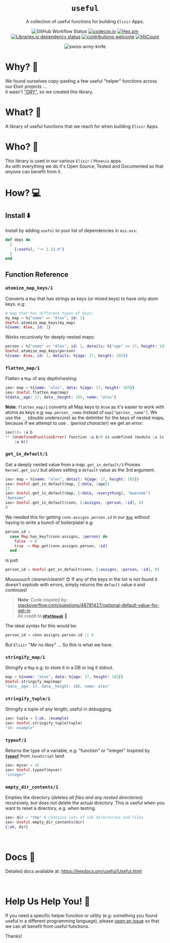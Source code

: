 <div align="center">

# `useful`

A collection of useful functions for building `Elixir` Apps.

![GitHub Workflow Status](https://img.shields.io/github/actions/workflow/status/dwyl/useful/ci.yml?label=build&style=flat-square&branch=main)
[![codecov.io](https://img.shields.io/codecov/c/github/dwyl/gogs/main.svg?style=flat-square)](http://codecov.io/github/dwyl/auth?branch=main)
[![Hex.pm](https://img.shields.io/hexpm/v/useful?color=brightgreen&style=flat-square)](https://hex.pm/packages/useful)
[![Libraries.io dependency status](https://img.shields.io/librariesio/release/hex/useful?logoColor=brightgreen&style=flat-square)](https://libraries.io/hex/useful)
[![contributions welcome](https://img.shields.io/badge/contributions-welcome-brightgreen.svg?style=flat-square)](https://github.com/dwyl/useful/issues)
[![HitCount](http://hits.dwyl.com/dwyl/useful.svg)](http://hits.dwyl.com/dwyl/useful)

![swiss-army-knife](https://user-images.githubusercontent.com/194400/94815682-b646e300-03f2-11eb-8069-46b9e10fac7e.png)

</div>

# Why? 🤷

We found ourselves copy-pasting a few useful "helper" functions
across our Elixir projects ... <br />
it wasn't
["DRY"](https://en.wikipedia.org/wiki/Don%27t_repeat_yourself),
so we created this library.

# What? 💭

A library of useful functions
that we reach for
when building `Elixir` Apps.

# Who? 👤

This library is used in our various `Elixir` / `Phoenix` apps. <br />
As with everything we do it's Open Source, Tested and Documented
so that _anyone_ can benefit from it.

# How? 💻

## Install ⬇️

Install by adding `useful` to your list of dependencies in `mix.exs`:

```elixir
def deps do
  [
    {:useful, "~> 1.12.0"}
  ]
end
```

## Function Reference

### `atomize_map_keys/1`

Converts a `Map` that has strings as keys (or mixed keys)
to have only atom keys. e.g:

```elixir
# map that has different types of keys:
my_map = %{"name" => "Alex", id: 1}
Useful.atomize_map_keys(my_map)
%{name: Alex, id: 1}
```

Works recursively for deeply nested maps:

```elixir
person = %{"name" => "Alex", id: 1, details: %{"age" => 17, height: 185}}
Useful.atomize_map_keys(person)
%{name: Alex, id: 1, details: %{age: 17, height: 185}}
```

### `flatten_map/1`

Flatten a `Map` of any depth/nesting:

```elixir
iex> map = %{name: "alex", data: %{age: 17, height: 185}}
iex> Useful.flatten_map(map)
%{data__age: 17, data__height: 185, name: "alex"}
```

**Note**: `flatten_map/1` converts all Map keys to `Atom`
as it's easier to work with atoms as keys
e.g: `map.person__name` instead of `map["person__name"]`.
We use the `__` (_double underscore_)
as the delimiter for the keys of nested maps,
because if we attempt to use `.` (_period character_)
we get an error:

```elixir
iex(1)> :a.b
** (UndefinedFunctionError) function :a.b/0 is undefined (module :a is not available)
    :a.b()
```

### `get_in_default/1`

Get a deeply nested value from a map.
`get_in_default/3` Proxies `Kernel.get_in/2`
  but allows setting a `default` value as the 3rd argument.

```elixir
iex> map = %{name: "alex", detail: %{age: 17, height: 185}}
iex> Useful.get_in_default(map, [:data, :age])
17
iex> Useful.get_in_default(map, [:data, :everything], "Awesome")
"Awesome"
iex> Useful.get_in_default(conn, [:assigns, :person, :id], 0)
0
```

We needed this for getting `conn.assigns.person.id`
in our [`App`](https://github.com/dwyl/mvp/)
without having to write a bunch of boilerplate!
e.g:

```elixir
person_id =
  case Map.has_key?(conn.assigns, :person) do
    false -> 0
    true -> Map.get(conn.assigns.person, :id)
  end
```

is just:

```elixir
person_id = Useful.get_in_default(conn, [:assigns, :person, :id], 0)
```

_Muuuuuuch cleaner/clearer_! 😍 
If any of the keys in the list is not found
it doesn't _explode_ with errors,
simply returns the `default` value `0` 
and continues!


> **Note**: Code inspired by:
[stackoverflow.com/questions/48781427/optional-default-value-for-get-in](https://stackoverflow.com/questions/48781427/optional-default-value-for-get-in-access-behavior-elixir/48781493#48781493) <br />
All credit to [**`@PatNowak`**](https://github.com/PatNowak) 🙌

The ideal syntax for this would be:
```elixir
person_id = conn.assigns.person.id || 0
```
But `Elixir` "_Me no likey_" ...
So this is what we have.



### `stringify_map/1`

Stringify a `Map` e.g. to store it in a DB or log it stdout.

```elixir
map = %{name: "alex", data: %{age: 17, height: 185}}
Useful.stringify_map(map)
"data__age: 17, data__height: 185, name: alex"
```

### `stringify_tuple/1`

Stringify a tuple of any length; useful in debugging.

```elixir
iex> tuple = {:ok, :example}
iex> Useful.stringify_tuple(tuple)
"ok: example"
```

### `typeof/1`

Returns the type of a variable, e.g: "function" or "integer"
Inspired by
[**`typeof`**](https://developer.mozilla.org/en-US/docs/Web/JavaScript/Reference/Operators/typeof)
from `JavaScript` land.

```elixir
iex> myvar = 42
iex> Useful.typeof(myvar)
"integer"
```

### `empty_dir_contents/1`

Empties the directory
(_deletes all files and any nested directories_)
recursively, but does _not_ delete the actual directory.
This is useful when you want to reset a directory,
e.g. when testing.

```elixir
iex> dir = "tmp" # contains lots of sub directories and files
iex> Useful.empty_dir_contents(dir)
{:ok, dir}
```

<br />

# Docs 📜

Detailed docs available at:
https://hexdocs.pm/useful/Useful.html

<br />

# Help Us Help You! 🙏

If you need a specific helper function or utility
(e.g: something you found useful in a different programming language),
please
[open an issue](https://github.com/dwyl/useful/issues)
so that we can all benefit from useful functions.

Thanks!
